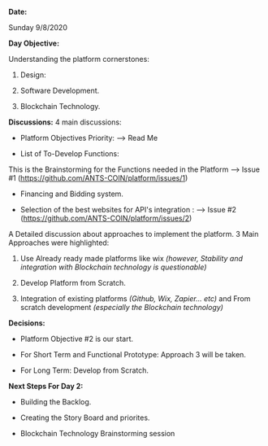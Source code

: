 **Date:**

Sunday 9/8/2020

**Day Objective:**

Understanding the platform cornerstones:

 1. Design:

 2. Software Development.

 3. Blockchain Technology. 

**Discussions:**
4 main discussions:
- Platform Objectives Priority: --> Read Me 

- List of To-Develop Functions: 

This is the Brainstorming for the Functions needed in the Platform --> Issue #1 (https://github.com/ANTS-COIN/platform/issues/1)

- Financing and Bidding system.

- Selection of the best websites for API's integration : --> Issue #2 (https://github.com/ANTS-COIN/platform/issues/2)

A Detailed discussion about approaches to implement the platform. 3 Main Approaches were highlighted:

1. Use Already ready made platforms like wix _(however, Stability and integration with Blockchain technology is questionable)_

2. Develop Platform from Scratch.

3. Integration of existing platforms _(Github, Wix, Zapier... etc)_ and From scratch development _(especially the Blockchain technology)_

**Decisions:**

- Platform Objective #2 is our start.

- For Short Term and Functional Prototype: Approach 3 will be taken.

- For Long Term: Develop from Scratch.

**Next Steps For Day 2:**

- Building the Backlog.

- Creating the Story Board and priorites.

- Blockchain Technology Brainstorming session
